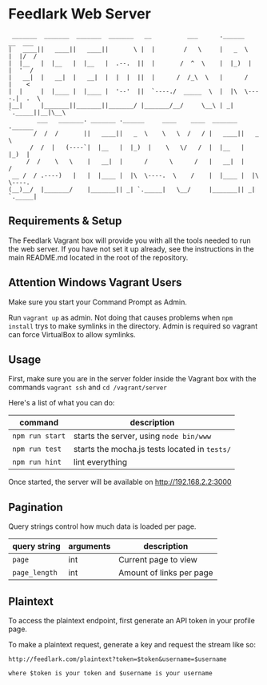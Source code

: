 Feedlark Web Server
===================

```
 _______  _______  _______  _______   __          ___      .______       __  ___
|   ____||   ____||   ____||       \ |  |        /   \     |   _  \     |  |/  /
|  |__   |  |__   |  |__   |  .--.  ||  |       /  ^  \    |  |_)  |    |  '  /
|   __|  |   __|  |   __|  |  |  |  ||  |      /  /_\  \   |      /     |    <
|  |     |  |____ |  |____ |  '--'  ||  `----./  _____  \  |  |\  \----.|  .  \
|__|     |_______||_______||_______/ |_______/__/     \__\ | _| `._____||__|\__\
        ___   _______. _______ .______     ____    ____  _______ .______
       /  /  /       ||   ____||   _  \    \   \  /   / |   ____||   _  \
      /  /  |   (----`|  |__   |  |_)  |    \   \/   /  |  |__   |  |_)  |
     /  /    \   \    |   __|  |      /      \      /   |   __|  |      /
 __ /  / .----)   |   |  |____ |  |\  \----.  \    /    |  |____ |  |\  \----.
(__)__/  |_______/    |_______|| _| `._____|   \__/     |_______|| _| `._____|
```

Requirements & Setup
--------------------

The Feedlark Vagrant box will provide you with all the tools needed to run the
web server. If you have not set it up already, see the instructions in the main
 README.md located in the root of the repository.

Attention Windows Vagrant Users
-------------------------------

Make sure you start your Command Prompt as Admin.

Run `vagrant up` as admin. Not doing that causes problems when `npm install`
trys to make symlinks in the directory. Admin is required so vagrant can
force VirtualBox to allow symlinks.

Usage
-----

First, make sure you are in the server folder inside the Vagrant box with the
commands `vagrant ssh` and `cd /vagrant/server`


Here's a list of what you can do:

| command         | description                                               |
| -------         | -----------                                               |
| `npm run start` | starts the server, using `node bin/www`                   |
| `npm run test`  | starts the mocha.js tests located in `tests/`             |
| `npm run hint`  | lint everything                                           |

Once started, the server will be available on http://192.168.2.2:3000

Pagination
----------

Query strings control how much data is loaded per page.

| query string   | arguments | description                |
| ------------   | --------- | --------------------       |
|  `page`        | int       | Current page to view       |
|  `page_length` | int       | Amount of links per page   |


Plaintext
----------

To access the plaintext endpoint, first generate an API token in your profile
page.

To make a plaintext request, generate a key and request the stream like so:

    http://feedlark.com/plaintext?token=$token&username=$username

    where $token is your token and $username is your username
